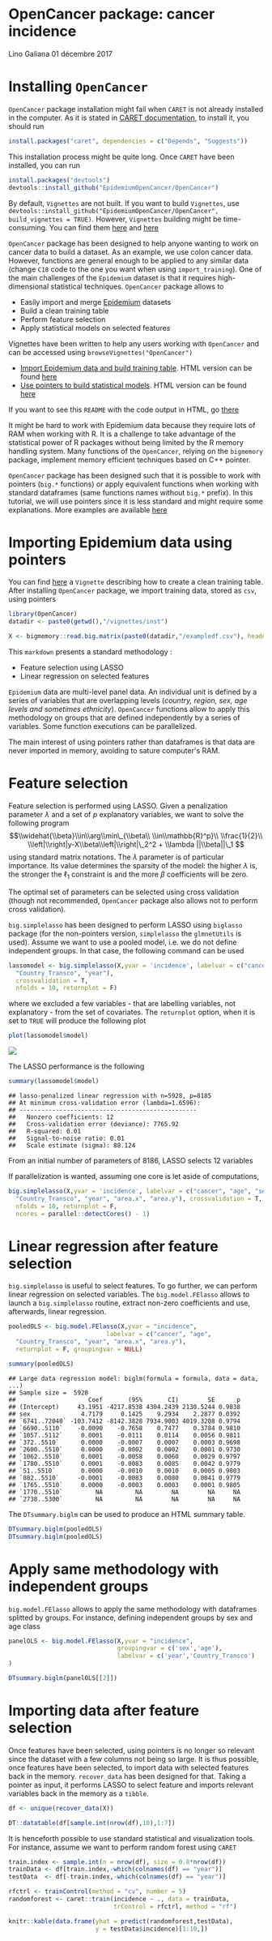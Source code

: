 OpenCancer package: cancer incidence
================
Lino Galiana
01 décembre 2017

Installing `OpenCancer`
=======================

`OpenCancer` package installation might fail when `CARET` is not already installed in the computer. As it is stated in [CARET documentation](https://cran.r-project.org/web/packages/caret/vignettes/caret.pdf), to install it, you should run

``` r
install.packages("caret", dependencies = c("Depends", "Suggests"))
```

This installation process might be quite long. Once `CARET` have been installed, you can run

``` r
install.packages("devtools")
devtools::install_github("EpidemiumOpenCancer/OpenCancer")
```

By default, `Vignettes` are not built. If you want to build `Vignettes`, use `devtools::install_github("EpidemiumOpenCancer/OpenCancer", build_vignettes = TRUE)`. However, `Vignettes` building might be time-consuming. You can find them [here](http://htmlpreview.github.io/?https://github.com/EpidemiumOpenCancer/OpenCancer/blob/master/vignettes/import_data.html) and [here](http://htmlpreview.github.io/?https://github.com/EpidemiumOpenCancer/OpenCancer/blob/master/vignettes/estimation_pointers.html)

`OpenCancer` package has been designed to help anyone wanting to work on cancer data to build a dataset. As an example, we use colon cancer data. However, functions are general enough to be applied to any similar data (change `C18` code to the one you want when using `import_training`). One of the main challenges of the `Epidemium` dataset is that it requires high-dimensional statistical techniques. `OpenCancer` package allows to

-   Easily import and merge [Epidemium](http://qa.epidemium.cc/data/epidemiology_dataset/) datasets
-   Build a clean training table
-   Perform feature selection
-   Apply statistical models on selected features

Vignettes have been written to help any users working with `OpenCancer` and can be accessed using `browseVignettes("OpenCancer")`

-   [Import Epidemium data and build training table](/vignettes/import_data.Rmd). HTML version can be found [here](http://htmlpreview.github.io/?https://github.com/EpidemiumOpenCancer/OpenCancer/blob/master/vignettes/import_data.html)
-   [Use pointers to build statistical models](/vignettes/estimation_pointers.Rmd). HTML version can be found [here](http://htmlpreview.github.io/?https://github.com/EpidemiumOpenCancer/OpenCancer/blob/master/vignettes/estimation_pointers.html)

If you want to see this `README` with the code output in HTML, go [there](http://htmlpreview.github.io/?https://github.com/EpidemiumOpenCancer/OpenCancer/blob/master/README.html)

It might be hard to work with Epidemium data because they require lots of RAM when working with R. It is a challenge to take advantage of the statistical power of R packages without being limited by the R memory handling system. Many functions of the `OpenCancer`, relying on the `bigmemory` package, implement memory efficient techniques based on C++ pointer.

`OpenCancer` package has been designed such that it is possible to work with pointers (`big.*` functions) or apply equivalent functions when working with standard dataframes (same functions names without `big.*` prefix). In this tutorial, we will use pointers since it is less standard and might require some explanations. More examples are available [here](http://htmlpreview.github.io/?https://github.com/EpidemiumOpenCancer/OpenCancer/blob/master/vignettes/estimation_pointers.html)

Importing Epidemium data using pointers
=======================================

You can find [here](/vignettes/import_data.Rmd) a `Vignette` describing how to create a clean training table. After installing `OpenCancer` package, we import training data, stored as `csv`, using pointers

``` r
library(OpenCancer)
datadir <- paste0(getwd(),"/vignettes/inst")

X <- bigmemory::read.big.matrix(paste0(datadir,"/exampledf.csv"), header = TRUE)
```

This `markdown` presents a standard methodology :

-   Feature selection using LASSO
-   Linear regression on selected features

`Epidemium` data are multi-level panel data. An individual unit is defined by a series of variables that are overlapping levels (*country, region, sex, age levels and sometimes ethnicity*). `OpenCancer` functions allow to apply this methodology on groups that are defined independently by a series of variables. Some function executions can be parallelized.

The main interest of using pointers rather than dataframes is that data are never imported in memory, avoiding to sature computer's RAM.

Feature selection
=================

Feature selection is performed using LASSO. Given a penalization parameter *λ* and a set of *p* explanatory variables, we want to solve the following program
$$\\widehat{\\beta}\\in\\arg\\min\_{\\beta\\ \\in\\mathbb{R}^p}\\ \\frac{1}{2}\\ \\left|\\right|y-X\\beta\\left|\\right|\_2^2 + \\lambda ||\\beta||\_1 $$
 using standard matrix notations. The *λ* parameter is of particular importance. Its value determines the sparsity of the model: the higher *λ* is, the stronger the ℓ<sub>1</sub> constraint is and the more *β* coefficients will be zero.

The optimal set of parameters can be selected using cross validation (though not recommended, `OpenCancer` package also allows not to perform cross validation).

`big.simplelasso` has been designed to perform LASSO using `biglasso` package (for the non-pointers version, `simplelasso` the `glmnetUtils` is used). Assume we want to use a pooled model, i.e. we do not define independent groups. In that case, the following command can be used

``` r
lassomodel <- big.simplelasso(X,yvar = 'incidence', labelvar = c("cancer", "age", "sex",
  "Country_Transco", "year"),
  crossvalidation = T,
  nfolds = 10, returnplot = F)
```

where we excluded a few variables - that are labelling variables, not explanatory - from the set of covariates. The `returnplot` option, when it is set to `TRUE` will produce the following plot

``` r
plot(lassomodel$model)
```

![](README_files/figure-markdown_github/unnamed-chunk-4-1.png)

The LASSO performance is the following

``` r
summary(lassomodel$model)
```

    ## lasso-penalized linear regression with n=5928, p=8185
    ## At minimum cross-validation error (lambda=1.6596):
    ## -------------------------------------------------
    ##   Nonzero coefficients: 12
    ##   Cross-validation error (deviance): 7765.92
    ##   R-squared: 0.01
    ##   Signal-to-noise ratio: 0.01
    ##   Scale estimate (sigma): 88.124

From an initial number of parameters of 8186, LASSO selects 12 variables

If parallelization is wanted, assuming one core is let aside of computations,

``` r
big.simplelasso(X,yvar = 'incidence', labelvar = c("cancer", "age", "sex",
  "Country_Transco", "year", "area.x", "area.y"), crossvalidation = T,
  nfolds = 10, returnplot = F,
  ncores = parallel::detectCores() - 1)
```

Linear regression after feature selection
=========================================

`big.simplelasso` is useful to select features. To go further, we can perform linear regression on selected variables. The `big.model.FElasso` allows to launch a `big.simplelasso` routine, extract non-zero coefficients and use, afterwards, linear regression.

``` r
pooledOLS <- big.model.FElasso(X,yvar = "incidence",
                           labelvar = c("cancer", "age",
  "Country_Transco", "year", "area.x", "area.y"),
  returnplot = F, groupingvar = NULL)

summary(pooledOLS)
```

    ## Large data regression model: biglm(formula = formula, data = data, ...)
    ## Sample size =  5928 
    ##                    Coef       (95%       CI)        SE      p
    ## (Intercept)     43.1951 -4217.8538 4304.2439 2130.5244 0.9838
    ## sex              4.7179     0.1425    9.2934    2.2877 0.0392
    ## `6741..72040` -103.7412 -8142.3828 7934.9003 4019.3208 0.9794
    ## `6690..5110`    -0.0090    -0.7658    0.7477    0.3784 0.9810
    ## `1057..5112`     0.0001    -0.0111    0.0114    0.0056 0.9811
    ## `372..5510`      0.0000    -0.0007    0.0007    0.0003 0.9698
    ## `2600..5510`     0.0000    -0.0002    0.0002    0.0001 0.9730
    ## `1062..5510`     0.0001    -0.0058    0.0060    0.0029 0.9797
    ## `1780..5510`     0.0001    -0.0083    0.0085    0.0042 0.9779
    ## `51..5510`       0.0000    -0.0010    0.0010    0.0005 0.9803
    ## `882..5510`     -0.0001    -0.0083    0.0080    0.0041 0.9779
    ## `1765..5510`     0.0000    -0.0003    0.0003    0.0001 0.9805
    ## `1770..5510`         NA         NA        NA        NA     NA
    ## `2738..5300`         NA         NA        NA        NA     NA

The `DTsummary.biglm` can be used to produce an HTML summary table.

``` r
DTsummary.biglm(pooledOLS)
DTsummary.biglm(pooledOLS)
```

Apply same methodology with independent groups
==============================================

`big.model.FElasso` allows to apply the same methodology with dataframes splitted by groups. For instance, defining independent groups by sex and age class

``` r
panelOLS <- big.model.FElasso(X,yvar = "incidence",
                              groupingvar = c('sex','age'),
                              labelvar = c('year','Country_Transco')
)

DTsummary.biglm(panelOLS[[2]])
```

Importing data after feature selection
======================================

Once features have been selected, using pointers is no longer so relevant since the dataset with a few columns not being so large. It is thus possible, once features have been selected, to import data with selected features back in the memory. `recover_data` has been designed for that. Taking a pointer as input, it performs LASSO to select feature and imports relevant variables back in the memory as a `tibble`.

``` r
df <- unique(recover_data(X))
```

``` r
DT::datatable(df[sample.int(nrow(df),10),1:7])
```

It is henceforth possible to use standard statistical and visualization tools. For instance, assume we want to perform random forest using `CARET`

``` r
train.index <- sample.int(n = nrow(df), size = 0.8*nrow(df))
trainData <- df[train.index,-which(colnames(df) == "year")]
testData  <- df[-train.index,-which(colnames(df) == "year")]

rfctrl <- trainControl(method = "cv", number = 5)
randomforest <- caret::train(incidence ~ ., data = trainData,
                             trControl = rfctrl, method = "rf")

knitr::kable(data.frame(yhat = predict(randomforest,testData),
                        y = testData$incidence)[1:10,])
```
